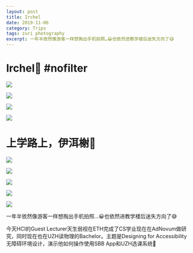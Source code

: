 ```yaml
---
layout: post
title: Irchel
date: 2019-11-06
category: Trips
tags: zuri photography
excerpt: 一年半依然像游客一样想掏出手机拍照…😀也依然进教学楼后迷失方向了😅
---
```


# Irchel🍂 #nofilter

![](/img/img_0153.jpg)
  
![](/img/img_0154.jpg)
  
![](/img/img_0155.jpg)
  
![](/img/img_0156.jpg)

# 上学路上，伊洱榭🍂

![](/img/img_0172.jpg)
  
![](/img/img_0173.jpg)
  
![](/img/img_0174.jpg)
  
![](/img/img_0175.jpg)
  
![](/img/img_0176.jpg)
  
一年半依然像游客一样想掏出手机拍照…😀也依然进教学楼后迷失方向了😅

今天HCI的Guest Lecturer天生弱视在ETH完成了CS学业现在在AdNovum做研究，同时现在也在UZH读物理的Bachelor。主题是Designing for Accessibility 无障碍环境设计，演示他如何操作使用SBB App和UZH选课系统💞